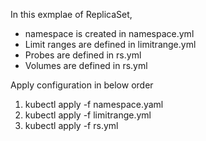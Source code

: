 In this exmplae of ReplicaSet,
- namespace is created in namespace.yml
- Limit ranges are defined in limitrange.yml
- Probes are defined in rs.yml
- Volumes are defined in rs.yml

Apply configuration in below order

1. kubectl apply -f namespace.yaml
2. kubectl apply -f limitrange.yml
3. kubectl apply -f rs.yml
